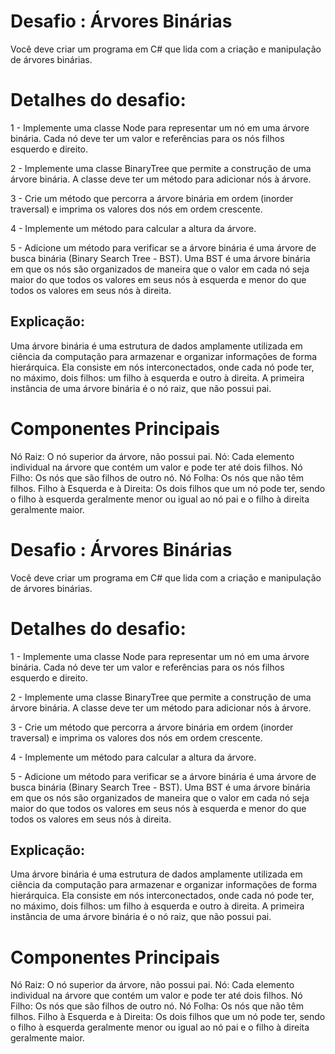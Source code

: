 # Desafio : Árvores Binárias

Você deve criar um programa em C# que lida com a criação e manipulação de árvores binárias.

# Detalhes do desafio:

1 - Implemente uma classe Node para representar um nó em uma árvore binária. Cada nó deve ter um valor e referências para os nós filhos esquerdo e direito.

2 - Implemente uma classe BinaryTree que permite a construção de uma árvore binária. A classe deve ter um método para adicionar nós à árvore.

3 - Crie um método que percorra a árvore binária em ordem (inorder traversal) e imprima os valores dos nós em ordem crescente.

4 - Implemente um método para calcular a altura da árvore.

5 - Adicione um método para verificar se a árvore binária é uma árvore de busca binária (Binary Search Tree - BST). Uma BST é uma árvore binária em que os nós são organizados de maneira que o valor em cada nó seja maior do que todos os valores em seus nós à esquerda e menor do que todos os valores em seus nós à direita.

## Explicação:

Uma árvore binária é uma estrutura de dados amplamente utilizada em ciência da computação para armazenar e organizar informações de forma hierárquica. Ela consiste em nós interconectados, onde cada nó pode ter, no máximo, dois filhos: um filho à esquerda e outro à direita. A primeira instância de uma árvore binária é o nó raiz, que não possui pai.

# Componentes Principais

Nó Raiz: O nó superior da árvore, não possui pai.
Nó: Cada elemento individual na árvore que contém um valor e pode ter até dois filhos.
Nó Filho: Os nós que são filhos de outro nó.
Nó Folha: Os nós que não têm filhos.
Filho à Esquerda e à Direita: Os dois filhos que um nó pode ter, sendo o filho à esquerda geralmente menor ou igual ao nó pai e o filho à direita geralmente maior.

# Desafio : Árvores Binárias

Você deve criar um programa em C# que lida com a criação e manipulação de árvores binárias.

# Detalhes do desafio:

1 - Implemente uma classe Node para representar um nó em uma árvore binária. Cada nó deve ter um valor e referências para os nós filhos esquerdo e direito.

2 - Implemente uma classe BinaryTree que permite a construção de uma árvore binária. A classe deve ter um método para adicionar nós à árvore.

3 - Crie um método que percorra a árvore binária em ordem (inorder traversal) e imprima os valores dos nós em ordem crescente.

4 - Implemente um método para calcular a altura da árvore.

5 - Adicione um método para verificar se a árvore binária é uma árvore de busca binária (Binary Search Tree - BST). Uma BST é uma árvore binária em que os nós são organizados de maneira que o valor em cada nó seja maior do que todos os valores em seus nós à esquerda e menor do que todos os valores em seus nós à direita.

## Explicação:

Uma árvore binária é uma estrutura de dados amplamente utilizada em ciência da computação para armazenar e organizar informações de forma hierárquica. Ela consiste em nós interconectados, onde cada nó pode ter, no máximo, dois filhos: um filho à esquerda e outro à direita. A primeira instância de uma árvore binária é o nó raiz, que não possui pai.

# Componentes Principais

Nó Raiz: O nó superior da árvore, não possui pai.
Nó: Cada elemento individual na árvore que contém um valor e pode ter até dois filhos.
Nó Filho: Os nós que são filhos de outro nó.
Nó Folha: Os nós que não têm filhos.
Filho à Esquerda e à Direita: Os dois filhos que um nó pode ter, sendo o filho à esquerda geralmente menor ou igual ao nó pai e o filho à direita geralmente maior.

